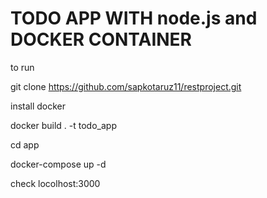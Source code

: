# TODO APP WITH node.js and DOCKER CONTAINER


to run



git clone https://github.com/sapkotaruz11/restproject.git


install docker 

docker build . -t todo_app

cd app

docker-compose up -d

check locolhost:3000
